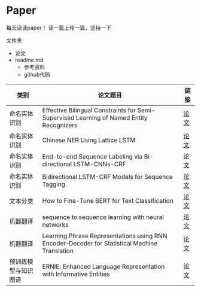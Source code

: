 # Paper
每天读读paper！ 
读一篇上传一篇，坚持一下

文件夹
- 论文
- readme.md
  - 参考资料
  - github代码


类别 | 论文题目 | 链接
---- | ---- | ----
命名实体识别 | Effective Bilingual Constraints for Semi-Supervised Learning of Named Entity Recognizers | [论文](https://github.com/GoodDayUp/Paper/tree/master/Effective%20Bilingual%20Constraints%20for%20Semi-Supervised%20Learning%20of%20Named%20Entity%20Recognizers)
命名实体识别 | Chinese NER Using Lattice LSTM | [论文](https://github.com/GoodDayUp/Paper/tree/master/Chinese%20NER%20Using%20Lattice%20LSTM)
命名实体识别 | End-to-end Sequence Labeling via Bi-directional LSTM-CNNs-CRF | [论文](https://github.com/GoodDayUp/Paper/tree/master/End-to-end%20Sequence%20Labeling%20via%20Bi-directional%20LSTM-CNNs-CRF)
命名实体识别 | Bidirectional LSTM-CRF Models for Sequence Tagging | [论文](https://github.com/GoodDayUp/Paper/tree/master/Bidirectional%20LSTM-CRF%20Models%20for%20Sequence%20Tagging)
文本分类 | How to Fine-Tune BERT for Text Classification | [论文](https://github.com/GoodDayUp/Paper/tree/master/How%20to%20Fine-Tune%20BERT%20for%20Text%20Classification)
机器翻译 | sequence to sequence learning with neural networks | [论文](https://github.com/GoodDayUp/Paper/tree/master/sequence-to-sequence-learning-with-neural-networks)
机器翻译 | Learning Phrase Representations using RNN Encoder–Decoder for Statistical Machine Translation | [论文](https://github.com/GoodDayUp/Paper/tree/master/Learning%20Phrase%20Representations%20using%20RNN%20Encoder%E2%80%93Decoder%20for%20Statistical%20Machine%20Translation)
预训练模型与知识图谱 | ERNIE: Enhanced Language Representation with Informative Entities | [论文](https://github.com/GoodDayUp/Paper/tree/master/ERNIE:%20Enhanced%20Language%20Representation%20with%20Informative%20Entities)
